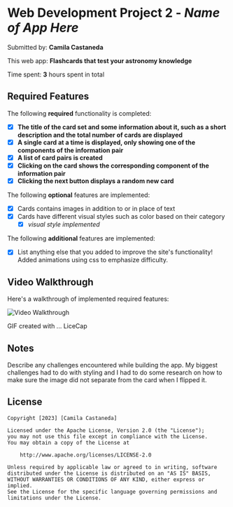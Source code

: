 # Web Development Project 2 - _Name of App Here_

Submitted by: **Camila Castaneda**

This web app: **Flashcards that test your astronomy knowledge**

Time spent: **3** hours spent in total

## Required Features

The following **required** functionality is completed:

- [x] **The title of the card set and some information about it, such as a short description and the total number of cards are displayed**
- [x] **A single card at a time is displayed, only showing one of the components of the information pair**
- [x] **A list of card pairs is created**
- [x] **Clicking on the card shows the corresponding component of the information pair**
- [x] **Clicking the next button displays a random new card**

The following **optional** features are implemented:

- [x] Cards contains images in addition to or in place of text
- [x] Cards have different visual styles such as color based on their category
  - [x] _visual style implemented_

The following **additional** features are implemented:

- [x] List anything else that you added to improve the site's functionality!
      Added animations using css to emphasize difficulty.

## Video Walkthrough

Here's a walkthrough of implemented required features:

<img src='https://i.imgur.com/h2hUG6b.gif' title='Video Walkthrough' width='' alt='Video Walkthrough' />

<!-- Replace this with whatever GIF tool you used! -->

GIF created with ... LiceCap

<!-- Recommended tools:
[Kap](https://getkap.co/) for macOS
[ScreenToGif](https://www.screentogif.com/) for Windows
[peek](https://github.com/phw/peek) for Linux. -->

## Notes

Describe any challenges encountered while building the app.
My biggest challenges had to do with styling and I had to do some research on how to make sure the image did not separate from the card when I flipped it.

## License

    Copyright [2023] [Camila Castaneda]

    Licensed under the Apache License, Version 2.0 (the "License");
    you may not use this file except in compliance with the License.
    You may obtain a copy of the License at

        http://www.apache.org/licenses/LICENSE-2.0

    Unless required by applicable law or agreed to in writing, software
    distributed under the License is distributed on an "AS IS" BASIS,
    WITHOUT WARRANTIES OR CONDITIONS OF ANY KIND, either express or implied.
    See the License for the specific language governing permissions and
    limitations under the License.

